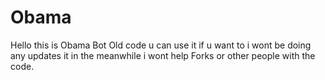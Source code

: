 # Obama
Hello this is Obama Bot Old code u can use it if u want to i wont be doing any updates it in the meanwhile i wont help Forks or other people with the code.
